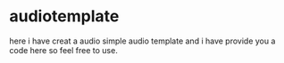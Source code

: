 # audiotemplate
here i have creat a audio simple audio template
and i have provide you a code here so feel free to use.

